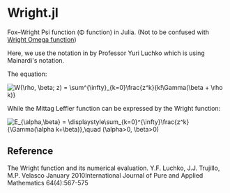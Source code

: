 # Wright.jl

Fox–Wright Psi function (Φ function) in Julia. (Not to be confused with [Wright Omega function](https://en.wikipedia.org/wiki/Wright_omega_function))

Here, we use the notation in by Professor Yuri Luchko which is using Mainardi's notation.

The equation:

<img src="https://latex.codecogs.com/svg.image?W(\rho,&space;\beta;&space;z)&space;=&space;\sum^{\infty}_{k=0}\frac{z^k}{k!\Gamma(\beta&space;&plus;&space;\rho&space;k)}" title="W(\rho, \beta; z) = \sum^{\infty}_{k=0}\frac{z^k}{k!\Gamma(\beta + \rho k)}" />


While the Mittag Leffler function can be expressed by the Wright function:

<img src="https://latex.codecogs.com/svg.image?E_{\alpha,\beta}&space;=&space;\displaystyle\sum_{k=0}^{\infty}\frac{z^k}{\Gamma(\alpha&space;k&plus;\beta)},\quad&space;(\alpha>0,&space;\beta>0)" title="E_{\alpha,\beta} = \displaystyle\sum_{k=0}^{\infty}\frac{z^k}{\Gamma(\alpha k+\beta)},\quad (\alpha>0, \beta>0)" />

## Reference

The Wright function and its numerical evaluation. Y.F. Luchko, J.J. Trujillo, M.P. Velasco January 2010International Journal of Pure and Applied Mathematics 64(4):567-575